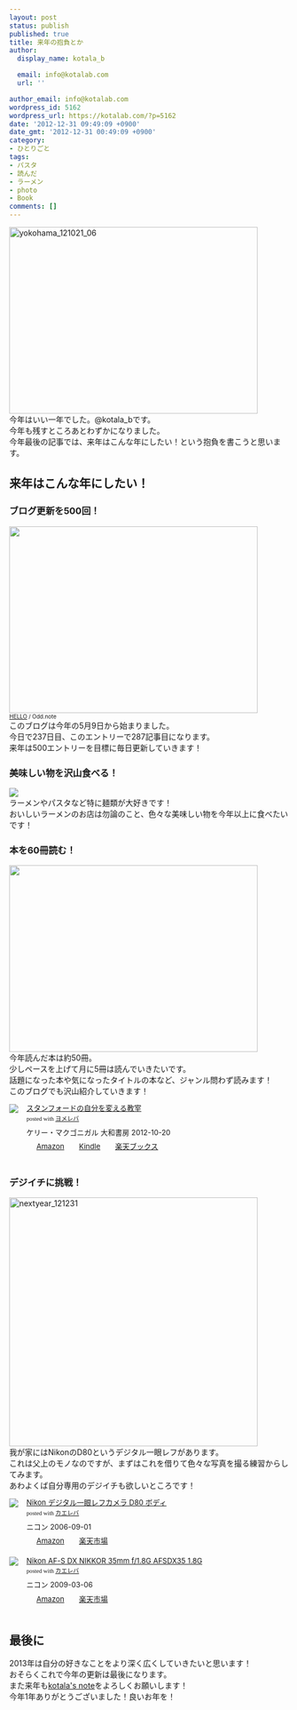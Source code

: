 ```yaml
---
layout: post
status: publish
published: true
title: 来年の抱負とか
author:
  display_name: kotala_b

  email: info@kotalab.com
  url: ''

author_email: info@kotalab.com
wordpress_id: 5162
wordpress_url: https://kotalab.com/?p=5162
date: '2012-12-31 09:49:09 +0900'
date_gmt: '2012-12-31 00:49:09 +0900'
category:
- ひとりごと
tags:
- パスタ
- 読んだ
- ラーメン
- photo
- Book
comments: []
---
```

<p><a href="https://kotalab.com/wp-content/uploads/yokohama_121021_06.jpg" target="_blank"><img src="https://kotalab.com/wp-content/uploads/yokohama_121021_06.jpg" alt="yokohama_121021_06" width="448" height="336" class="alignnone size-full wp-image-3594" /></a><br />
今年はいい一年でした。@kotala_bです。<br />
今年も残すところあとわずかになりました。<br />
今年最後の記事では、来年はこんな年にしたい！という抱負を書こうと思います。<br />
<!--more--></p>
<h2>来年はこんな年にしたい！</h2>
<h3>ブログ更新を500回！</h3>
<p><a href="https://kotalab.com/wp-content/uploads/hello.jpg" target="_blank"><img src="https://kotalab.com/wp-content/uploads/hello.jpg" alt="" title="hello" width="448" height="336" class="alignnone size-full wp-image-1049" /></a><br />
<span style="font-size:10px;"><a href="http://www.flickr.com/photos/fenris117/4536603725/" title="hello">HELLO</a> / Odd.note</span><br />
このブログは今年の5月9日から始まりました。<br />
今日で237日目、このエントリーで287記事目になります。<br />
来年は500エントリーを目標に毎日更新していきます！</p>
<h3>美味しい物を沢山食べる！</h3>
<p><img src="https://kotalab.com/wp-content/uploads/slooProImg_20120801155857.jpg"><br />
ラーメンやパスタなど特に麺類が大好きです！<br />
おいしいラーメンのお店は勿論のこと、色々な美味しい物を今年以上に食べたいです！</p>
<h3>本を60冊読む！</h3>
<p><a href="https://kotalab.com/wp-content/uploads/joushiki_121022.jpg" target="_blank"><img src="https://kotalab.com/wp-content/uploads/joushiki_121022.jpg" alt="" title="joushiki_121022" width="448" height="336" class="alignnone size-full wp-image-3630" /></a><br />
今年読んだ本は約50冊。<br />
少しペースを上げて月に5冊は読んでいきたいです。<br />
話題になった本や気になったタイトルの本など、ジャンル問わず読みます！<br />
このブログでも沢山紹介していきます！</p>
<div class="booklink-box" style="text-align:left;padding-bottom:20px;font-size:small;/zoom: 1;overflow: hidden;">
<div class="booklink-image" style="float:left;margin:0 15px 10px 0;"><a href="http://www.amazon.co.jp/exec/obidos/asin/4479793631/same-22/" name="booklink" rel="nofollow" target="_blank"><img src="http://ecx.images-amazon.com/images/I/41fOesLivPL._SL160_.jpg" style="border: none;" /></a></div>
<div class="booklink-info" style="line-height:120%;/zoom: 1;overflow: hidden;">
<div class="booklink-name" style="margin-bottom:10px;line-height:120%"><a href="http://www.amazon.co.jp/exec/obidos/asin/4479793631/same-22/" rel="nofollow" name="booklink" target="_blank">スタンフォードの自分を変える教室</a>
<div class="booklink-powered-date" style="font-size:8pt;margin-top:5px;font-family:verdana;line-height:120%">posted with <a href="http://yomereba.com" target="_blank">ヨメレバ</a></div>
</div>
<div class="booklink-detail" style="margin-bottom:5px;">ケリー・マクゴニガル 大和書房 2012-10-20    </div>
<div class="booklink-link2" style="margin-top:10px;">
<div class="shoplinkamazon" style="display:inline;margin-right:5px;background: url('http://img.yomereba.com/tam_y.gif') 0 0 no-repeat;padding: 2px 0 2px 18px;white-space: nowrap;"><a href="http://www.amazon.co.jp/exec/obidos/asin/4479793631/same-22/" rel="nofollow" target="_blank" title="アマゾン" >Amazon</a></div>
<div class="shoplinkkindle" style="display:inline;margin-right:5px;background: url('http://img.yomereba.com/tam_y.gif') 0 0 no-repeat;padding: 2px 0 2px 18px;white-space: nowrap;"><a href="http://www.amazon.co.jp/gp/search?keywords=%83X%83%5E%83%93%83t%83H%81%5B%83h%82%CC%8E%A9%95%AA%82%F0%95%CF%82%A6%82%E9%8B%B3%8E%BA&__mk_ja_JP=%83J%83%5E%83J%83i&url=node%3D2275256051&tag=same-22" rel="nofollow" target="_blank" >Kindle</a></div>
<div class="shoplinkrakuten" style="display:inline;margin-right:5px;background: url('http://img.yomereba.com/tam_y.gif') 0 -50px no-repeat;padding: 2px 0 2px 18px;white-space: nowrap;"><a href="http://hb.afl.rakuten.co.jp/hgc/0fa7afc8.bbfc196a.0fa7afc9.d56c38f1/?pc=http%3A%2F%2Fbooks.rakuten.co.jp%2Frb%2F12056267%2F%3Fscid%3Daf_ich_link_urltxt%26m%3Dhttp%3A%2F%2Fm.rakuten.co.jp%2Fev%2Fbook%2F" rel="nofollow" target="_blank" title="楽天ブックス" >楽天ブックス</a></div>
</div>
</div>
<div class="booklink-footer" style="clear: left"></div>
</div>
<h3>デジイチに挑戦！</h3>
<p><a href="https://kotalab.com/wp-content/uploads/nextyear_121231.jpg" target="_blank"><img src="https://kotalab.com/wp-content/uploads/nextyear_121231-448x448.jpg" alt="nextyear_121231" width="448" height="448" class="alignnone size-large wp-image-5164" /></a><br />
我が家にはNikonのD80というデジタル一眼レフがあります。<br />
これは父上のモノなのですが、まずはこれを借りて色々な写真を撮る練習からしてみます。<br />
あわよくば自分専用のデジイチも欲しいところです！</p>
<div class="kaerebalink-box" style="text-align:left;padding-bottom:20px;font-size:small;/zoom: 1;overflow: hidden;">
<div class="kaerebalink-image" style="float:left;margin:0 15px 10px 0;"><a href="http://www.amazon.co.jp/exec/obidos/ASIN/B000HJWEKS/same-22/ref=nosim/" rel="nofollow" target="_blank"><img src="http://ecx.images-amazon.com/images/I/510ZXKZCQ6L._SL160_.jpg" style="border: none;" /></a></div>
<div class="kaerebalink-info" style="line-height:120%;/zoom: 1;overflow: hidden;">
<div class="kaerebalink-name" style="margin-bottom:10px;line-height:120%"><a href="http://www.amazon.co.jp/exec/obidos/ASIN/B000HJWEKS/same-22/ref=nosim/" rel="nofollow" target="_blank">Nikon デジタル一眼レフカメラ D80 ボディ</a>
<div class="kaerebalink-powered-date" style="font-size:8pt;margin-top:5px;font-family:verdana;line-height:120%">posted with <a href="http://kaereba.com" target="_blank">カエレバ</a></div>
</div>
<div class="kaerebalink-detail" style="margin-bottom:5px;"> ニコン 2006-09-01    </div>
<div class="kaerebalink-link1" style="margin-top:10px;">
<div class="shoplinkamazon" style="display:inline;margin-right:5px;background: url('http://img.yomereba.com/tam_k_01.gif') 0 0 no-repeat;padding: 2px 0 2px 18px;white-space: nowrap;"><a href="http://www.amazon.co.jp/gp/search?keywords=D80&__mk_ja_JP=%83J%83%5E%83J%83i&tag=same-22" rel="nofollow" target="_blank" title="アマゾン" >Amazon</a></div>
<div class="shoplinkrakuten" style="display:inline;margin-right:5px;background: url('http://img.yomereba.com/tam_k_01.gif') 0 -50px no-repeat;padding: 2px 0 2px 18px;white-space: nowrap;"><a href="http://hb.afl.rakuten.co.jp/hgc/0fa7afc8.bbfc196a.0fa7afc9.d56c38f1/?pc=http%3A%2F%2Fsearch.rakuten.co.jp%2Fsearch%2Fmall%2FD80%2F-%2Ff.1-p.1-s.1-sf.0-st.A-v.2%3Fx%3D0%26scid%3Daf_ich_link_urltxt%26m%3Dhttp%3A%2F%2Fm.rakuten.co.jp%2F" rel="nofollow" target="_blank" title="楽天市場" >楽天市場</a></div>
</div>
</div>
<div class="booklink-footer" style="clear: left"></div>
</div>
<div class="kaerebalink-box" style="text-align:left;padding-bottom:20px;font-size:small;/zoom: 1;overflow: hidden;">
<div class="kaerebalink-image" style="float:left;margin:0 15px 10px 0;"><a href="http://www.amazon.co.jp/exec/obidos/ASIN/B001RTTO4Q/same-22/ref=nosim/" rel="nofollow" target="_blank"><img src="http://ecx.images-amazon.com/images/I/418Q6Y-1wEL._SL160_.jpg" style="border: none;" /></a></div>
<div class="kaerebalink-info" style="line-height:120%;/zoom: 1;overflow: hidden;">
<div class="kaerebalink-name" style="margin-bottom:10px;line-height:120%"><a href="http://www.amazon.co.jp/exec/obidos/ASIN/B001RTTO4Q/same-22/ref=nosim/" rel="nofollow" target="_blank">Nikon AF-S DX NIKKOR 35mm f/1.8G AFSDX35 1.8G</a>
<div class="kaerebalink-powered-date" style="font-size:8pt;margin-top:5px;font-family:verdana;line-height:120%">posted with <a href="http://kaereba.com" target="_blank">カエレバ</a></div>
</div>
<div class="kaerebalink-detail" style="margin-bottom:5px;"> ニコン 2009-03-06    </div>
<div class="kaerebalink-link1" style="margin-top:10px;">
<div class="shoplinkamazon" style="display:inline;margin-right:5px;background: url('http://img.yomereba.com/tam_k_01.gif') 0 0 no-repeat;padding: 2px 0 2px 18px;white-space: nowrap;"><a href="http://www.amazon.co.jp/gp/search?keywords=f%2F1.8G%20AFSDX35&__mk_ja_JP=%83J%83%5E%83J%83i&tag=same-22" rel="nofollow" target="_blank" title="アマゾン" >Amazon</a></div>
<div class="shoplinkrakuten" style="display:inline;margin-right:5px;background: url('http://img.yomereba.com/tam_k_01.gif') 0 -50px no-repeat;padding: 2px 0 2px 18px;white-space: nowrap;"><a href="http://hb.afl.rakuten.co.jp/hgc/0fa7afc8.bbfc196a.0fa7afc9.d56c38f1/?pc=http%3A%2F%2Fsearch.rakuten.co.jp%2Fsearch%2Fmall%2Ff%252F1.8G%2520AFSDX35%2F-%2Ff.1-p.1-s.1-sf.0-st.A-v.2%3Fx%3D0%26scid%3Daf_ich_link_urltxt%26m%3Dhttp%3A%2F%2Fm.rakuten.co.jp%2F" rel="nofollow" target="_blank" title="楽天市場" >楽天市場</a></div>
</div>
</div>
<div class="booklink-footer" style="clear: left"></div>
</div>
<h2>最後に</h2>
<p>2013年は自分の好きなことをより深く広くしていきたいと思います！<br />
おそらくこれで今年の更新は最後になります。<br />
また来年も<a href="https://kotalab.com/" title="kotala's note" target="_blank">kotala's note</a>をよろしくお願いします！<br />
今年1年ありがとうございました！良いお年を！</p>
